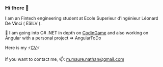 ### Hi there 👋
<!--
**nathan38btc/nathan38btc** is a ✨ _special_ ✨ repository because its `README.md` (this file) appears on your GitHub profile.

Here are some ideas to get you started:

- 🔭 I’m currently working on ...
- 🌱 I’m currently learning ...
- 👯 I’m looking to collaborate on ...
- 🤔 I’m looking for help with ...
- 💬 Ask me about ...
- 📫 How to reach me: ...
- ⚡⚡ Fun fact: ...
-->

I am an Fintech engineering student at Ecole Superieur d'ingénieur Léonard De Vinci ( ESILV ).

🌱 I am going into C# .NET in depth on [CodinGame](https://www.codingame.com/profile/ec9536ef33ffa4a4ab37ac24311b9e6c9104595)
and also working on Angular with a personal project => AngularToDo

Here is my ⚡[CV](https://github.com/nathan38btc/nathan38btc/blob/main/CV.pdf)⚡ 

If you want to contact me, 📫: m.maure.nathan@gmail.com
